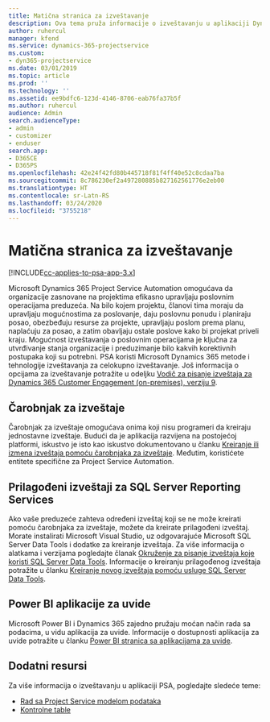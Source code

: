 ```yaml
---
title: Matična stranica za izveštavanje
description: Ova tema pruža informacije o izveštavanju u aplikaciji Dynamics 365 Project Service Automation.
author: ruhercul
manager: kfend
ms.service: dynamics-365-projectservice
ms.custom:
- dyn365-projectservice
ms.date: 03/01/2019
ms.topic: article
ms.prod: ''
ms.technology: ''
ms.assetid: ee9bdfc6-123d-4146-8706-eab76fa37b5f
ms.author: ruhercul
audience: Admin
search.audienceType:
- admin
- customizer
- enduser
search.app:
- D365CE
- D365PS
ms.openlocfilehash: 42e24f42fd80b445718f81f4ff40e52c8cdaa7ba
ms.sourcegitcommit: 8c786230ef2a497280885b827162561776e2eb00
ms.translationtype: HT
ms.contentlocale: sr-Latn-RS
ms.lasthandoff: 03/24/2020
ms.locfileid: "3755218"
---
```

# <a name="reporting-home-page"></a>Matična stranica za izveštavanje

[!INCLUDE[cc-applies-to-psa-app-3.x](../includes/cc-applies-to-psa-app-3x.md)]

Microsoft Dynamics 365 Project Service Automation omogućava da organizacije zasnovane na projektima efikasno upravljaju poslovnim operacijama preduzeća. Na bilo kojem projektu, članovi tima moraju da upravljaju mogućnostima za poslovanje, daju poslovnu ponudu i planiraju posao, obezbeđuju resurse za projekte, upravljaju poslom prema planu, naplaćuju za posao, a zatim obavljaju ostale poslove kako bi projekat priveli kraju. Mogućnost izveštavanja o poslovnim operacijama je ključna za utvrđivanje stanja organizacije i preduzimanje bilo kakvih korektivnih postupaka koji su potrebni. PSA koristi Microsoft Dynamics 365 metode i tehnologije izveštavanja za celokupno izveštavanje. Još informacija o opcijama za izveštavanje potražite u odeljku [Vodič za pisanje izveštaja za Dynamics 365 Customer Engagement (on-premises), verziju 9](../analytics/reporting-analytics-with-dynamics-365.md).

## <a name="report-wizard"></a>Čarobnjak za izveštaje

Čarobnjak za izveštaje omogućava onima koji nisu programeri da kreiraju jednostavne izveštaje. Budući da je aplikacija razvijena na postojećoj platformi, iskustvo je isto kao iskustvo dokumentovano u članku [Kreiranje ili izmena izveštaja pomoću čarobnjaka za izveštaje](../basics/create-edit-copy-report-wizard.md). Međutim, koristićete entitete specifične za Project Service Automation.

## <a name="custom-sql-server-reporting-services-reports"></a>Prilagođeni izveštaji za SQL Server Reporting Services

Ako vaše preduzeće zahteva određeni izveštaj koji se ne može kreirati pomoću čarobnjaka za izveštaje, možete da kreirate prilagođeni izveštaj. Morate instalirati Microsoft Visual Studio, uz odgovarajuće Microsoft SQL Server Data Tools i dodatke za kreiranje izveštaja. Za više informacija o alatkama i verzijama pogledajte članak [Okruženje za pisanje izveštaja koje koristi SQL Server Data Tools](../analytics/report-writing-environment-using-sql-server-data-tools.md). Informacije o kreiranju prilagođenog izveštaja potražite u članku [Kreiranje novog izveštaja pomoću usluge SQL Server Data Tools](../analytics/create-a-new-report-using-sql-server-data-tools.md).

## <a name="power-bi-insights-apps"></a>Power BI aplikacije za uvide

Microsoft Power BI i Dynamics 365 zajedno pružaju moćan način rada sa podacima, u vidu aplikacija za uvide. Informacije o dostupnosti aplikacija za uvide potražite u članku [Power BI stranica sa aplikacijama za uvide](https://powerbi.microsoft.com/power-bi-insights-apps/).


## <a name="additional-resources"></a>Dodatni resursi
Za više informacija o izveštavanju u aplikaciji PSA, pogledajte sledeće teme:

- [Rad sa Project Service modelom podataka](reports-working-project-service-data-model.md)
- [Kontrolne table](reports-dashboards.md)

